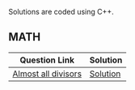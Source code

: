 

Solutions are coded using C++.

<h2>MATH</h2>

| Question Link | Solution |
| -----------   | -------|
| [Almost all divisors](https://codeforces.com/contest/1165/problem/D) | [Solution](https://github.com/prachigoel98/Competitive-Programming/blob/master/alldivisorssol) |


